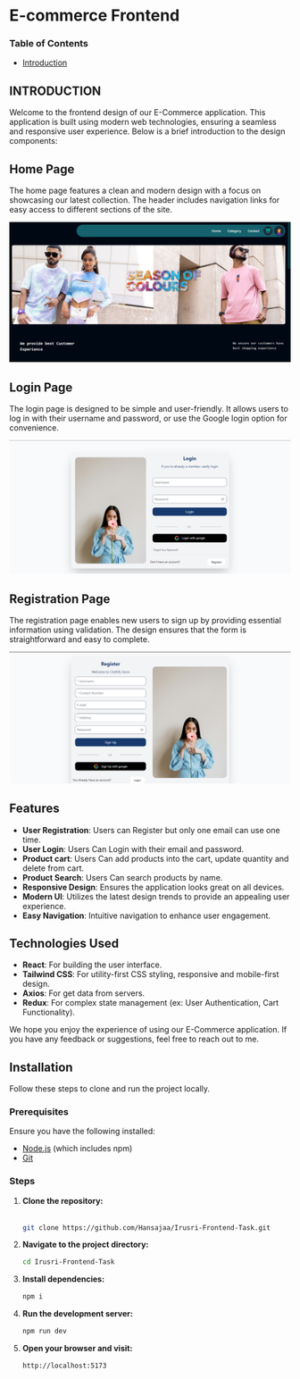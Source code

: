 # E-commerce Frontend

### Table of Contents

- [Introduction](#introduction)

## INTRODUCTION

Welcome to the frontend design of our E-Commerce application. This application is built using modern web technologies, ensuring a seamless and responsive user experience. Below is a brief introduction to the design components:

## Home Page

The home page features a clean and modern design with a focus on showcasing our latest collection. The header includes navigation links for easy access to different sections of the site.

![Homepage](public/screenshot1.png)

## Login Page

The login page is designed to be simple and user-friendly. It allows users to log in with their username and password, or use the Google login option for convenience.

![Login Page](public/screenshot2.png)

## Registration Page

The registration page enables new users to sign up by providing essential information using validation. The design ensures that the form is straightforward and easy to complete.

![Registration Page](public/screenshot3.png)

## Features

- **User Registration**: Users can Register but only one email can use one time.
- **User Login**: Users Can Login with their email and password.
- **Product cart**: Users Can add products into the cart, update quantity and delete from cart.
- **Product Search**: Users Can search products by name.
- **Responsive Design**: Ensures the application looks great on all devices.
- **Modern UI**: Utilizes the latest design trends to provide an appealing user experience.
- **Easy Navigation**: Intuitive navigation to enhance user engagement.

## Technologies Used

- **React**: For building the user interface.
- **Tailwind CSS**: For utility-first CSS styling, responsive and mobile-first design.
- **Axios**: For get data from servers.
- **Redux**: For complex state management (ex: User Authentication, Cart Functionality).

We hope you enjoy the experience of using our E-Commerce application. If you have any feedback or suggestions, feel free to reach out to me.

## Installation
Follow these steps to clone and run the project locally.

### Prerequisites
Ensure you have the following installed:
- [Node.js](https://nodejs.org/) (which includes npm)
- [Git](https://git-scm.com/)

### Steps
1. **Clone the repository:**
   ```bash
   
   git clone https://github.com/Hansajaa/Irusri-Frontend-Task.git

2. **Navigate to the project directory:**
    ```bash
    cd Irusri-Frontend-Task
    
3. **Install dependencies:**
    ```bash
    npm i
    
4. **Run the development server:**
   ```bash
   npm run dev
   
5. **Open your browser and visit:**
   ```bash
   http://localhost:5173


